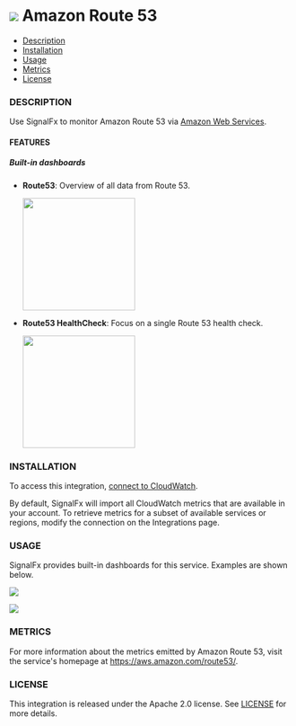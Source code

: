 # ![](./img/integration_awsroute53.png) Amazon Route 53

- [Description](#description)
- [Installation](#installation)
- [Usage](#usage)
- [Metrics](#metrics)
- [License](#license)

### DESCRIPTION

Use SignalFx to monitor Amazon Route 53 via [Amazon Web Services](https://github.com/signalfx/integrations/tree/master/aws)[](sfx_link:aws).

#### FEATURES

##### Built-in dashboards

- **Route53**: Overview of all data from Route 53.

  [<img src='./img/dashboard_route53.png' width=200px>](./img/dashboard_route53.png)

- **Route53 HealthCheck**: Focus on a single Route 53 health check.

  [<img src='./img/dashboard_route53_healthcheck.png' width=200px>](./img/dashboard_route53_healthcheck.png)

### INSTALLATION

To access this integration, [connect to CloudWatch](https://github.com/signalfx/integrations/tree/master/aws)[](sfx_link:aws).

By default, SignalFx will import all CloudWatch metrics that are available in your account. To retrieve metrics for a subset of available services or regions, modify the connection on the Integrations page.

### USAGE

SignalFx provides built-in dashboards for this service. Examples are shown below.

![](./img/dashboard_route53.png)

![](./img/dashboard_route53_healthcheck.png)

### METRICS

For more information about the metrics emitted by Amazon Route 53, visit the service's homepage at https://aws.amazon.com/route53/.

### LICENSE

This integration is released under the Apache 2.0 license. See [LICENSE](./LICENSE) for more details.
